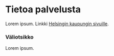 # Tietoa palvelusta

Lorem ipsum. Linkki [Helsingin kaupungin sivuille](https://hel.fi).

### Väliotsikko

Lorem ipsum.
